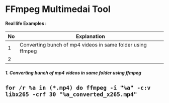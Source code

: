 # FFmpeg Multimedai Tool

#### Real life Examples :
 No | Explanation                                                         |
|---|---------------------------------------------------------------------|
| 1 |  Converting bunch of mp4 videos in same folder using ffmpeg
| 2 | 


##### 1. Converting bunch of mp4 videos in same folder using ffmpeg
`
for /r %a in (*.mp4) do ffmpeg -i "%a" -c:v libx265 -crf 30 "%a_converted_x265.mp4"
`
---
